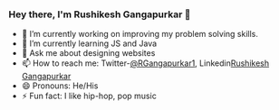 ### Hey there, I'm Rushikesh Gangapurkar 👋


- 🔭 I’m currently working on improving my problem solving skills.
- 🌱 I’m currently learning JS and Java
- 💬 Ask me about designing websites
- 📫 How to reach me: Twitter-[@RGangapurkar1](https://twitter.com/RGangapurkar1), Linkedin[Rushikesh Gangapurkar](https://www.linkedin.com/in/rushikesh-gangapurkar-05412b201/)
- 😄 Pronouns: He/His
- ⚡ Fun fact: I like hip-hop, pop music

